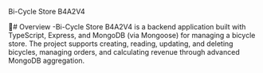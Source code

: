 Bi-Cycle Store B4A2V4



🚴# Overview
-Bi-Cycle Store B4A2V4 is a backend application built with TypeScript, Express, and MongoDB (via Mongoose) for managing a bicycle store. The project supports creating, reading, updating, and deleting bicycles, managing orders, and calculating revenue through advanced MongoDB aggregation.

